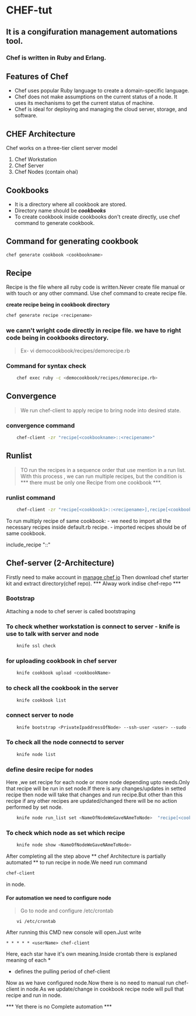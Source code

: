 # CHEF-tut
## It is a congifuration management automations tool. 
### Chef is written in Ruby and Erlang.

## Features of Chef
- Chef uses popular Ruby language to create a domain-specific language.
- Chef does not make assumptions on the current status of a node. It uses its mechanisms to get the current status of machine.
- Chef is ideal for deploying and managing the cloud server, storage, and software.

## CHEF Architecture
Chef works on a three-tier client server model
1. Chef Workstation
2. Chef Server
3. Chef Nodes (contain ohai)
   
## Cookbooks
- It is a directory where all cookbook are stored.
- Directory name should be ***cookbooks***
- To create cookbook inside cookbooks don't create directly, use chef command to generate cookbook.
  
## Command for generating cookbook
```bash
chef generate cookbook <cookbookname>
```
   
## Recipe
Recipe is the file where all ruby code is written.Never create file manual or with touch or any other command. Use chef command to create recipe file.

**create recipe being in cookbook directory**

```bash
chef generate recipe <recipename>
```

### **we cann't wright code directly in recipe file. we have to right code being in cookbooks directory.** 
> Ex- vi democookbook/recipes/demorecipe.rb

### Command for syntax check
```bash
    chef exec ruby -c <democookbook/recipes/demorecipe.rb>
```

## Convergence
> We run chef-client to apply recipe to bring node into desired state. 
### convergence command 
```bash
    chef-client -zr "recipe[<cookbookname>::<recipename>"
```

## Runlist
> TO run the recipes in a sequence order that use  mention in a run list.
> With this process , we can run multiple recipes, but the condition is *** there must be only one Recipe from one cookbook ***.
###  runlist command
```bash
    chef-client -zr "recipe[<cookbook1>::<recipename>],recipe[<cookbook2>::<recipename>]"
```
To run multiply recipe of same cookbook:
    - we need to import all the necessary recipes inside default.rb recipe.
    - imported recipes should be of same cookbook.

 include_recipe "<cookbookname>::<recipename>"

## Chef-server (2-Architecture)
Firstly need to make account in [manage chef io](https://manage.chef.io/login)
Then download chef starter kit and extract directory(chef repo).
*** Alway work indise chef-repo ***

### Bootstrap 
Attaching a node to chef server is called bootstraping 


### To check whether workstation is connect to server - knife is use to talk with server and node
```bash
    knife ssl check
```

###  for uploading cookbook in chef server
```bash
    knife cookbook upload <cookbookName>
```

### to check all the cookbook in the server
```bash
    knife cookbook list
```

### connect server to node
```bash
    knife bootstrap <PrivateIpaddressOfNode> --ssh-user <user> --sudo -i <nodeKey> -N <NameOfNodeYouWantToCall>
```
### To check all the node connectd to server
```bash
    knife node list 
```

### define desire recipe for nodes
Here ,we set recipe for each node or more node depending upto needs.Only that recipe will be run in set node.If there is any changes/updates in setted recipe then node will take that changes and run recipe.But other than this recipe if any other recipes are updated/changed there will be no action performed by set node.
```bash
    knife node run_list set <NameOfNodeWeGaveNAmeToNode>  "recipe[<cookbookName>::<recipeNAme>]"
```

### To check which node as set which recipe
```bash
    knife node show <NameOfNodeWeGaveNAmeToNode>
```

After completing all the step above ** chef Architecture is partially automated ** to run recipe in node.We need run command 
```bash 
chef-client
```
in node.


#### For automation we need to configure node 
> Go to node and configure /etc/crontab 
```console
    vi /etc/crontab
```
After running this CMD new console will open.Just write
```console
* * * * * <userName> chef-client
```
Here, each star have it's own meaning.Inside crontab there is explaned meaning of each *
* defines the pulling period of chef-client

Now as we have configured node.Now there is no need to manual run chef-client in node.As we update/change in cookbook recipe node will pull that recipe and run in node.

*** Yet there is no Complete automation ***
